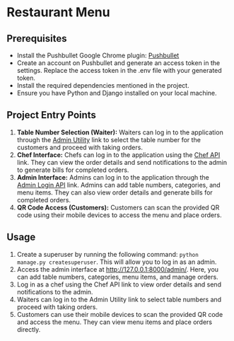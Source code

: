 <!DOCTYPE html>
<html>
<head>
 
</head>
<body>
  <h1>Restaurant Menu</h1>

  <h2>Prerequisites</h2>
  <ul>
    <li>Install the Pushbullet Google Chrome plugin: <a href="https://chrome.google.com/webstore/detail/pushbullet/chlffgpmiacpedhhbkiomidkjlcfhogd">Pushbullet</a></li>
    <li>Create an account on Pushbullet and generate an access token in the settings. Replace the access token in the .env file with your generated token.</li>
    <li>Install the required dependencies mentioned in the project.</li>
    <li>Ensure you have Python and Django installed on your local machine.</li>
  </ul>

  <h2>Project Entry Points</h2>
  <ol>
    <li><strong>Table Number Selection (Waiter):</strong> Waiters can log in to the application through the <a href="http://127.0.0.1:8000/admin_utiliti">Admin Utility</a> link to select the table number for the customers and proceed with taking orders.</li>
    <li><strong>Chef Interface:</strong> Chefs can log in to the application using the <a href="http://127.0.0.1:8000/chef_api/">Chef API</a> link. They can view the order details and send notifications to the admin to generate bills for completed orders.</li>
    <li><strong>Admin Interface:</strong> Admins can log in to the application through the <a href="http://127.0.0.1:8000/admin_login_api">Admin Login API</a> link. Admins can add table numbers, categories, and menu items. They can also view order details and generate bills for completed orders.</li>
    <li><strong>QR Code Access (Customers):</strong> Customers can scan the provided QR code using their mobile devices to access the menu and place orders.</li>
  </ol>

  <h2>Usage</h2>
  <ol>
    <li>Create a superuser by running the following command: <code>python manage.py createsuperuser</code>. This will allow you to log in as an admin.</li>
    <li>Access the admin interface at <a href="http://127.0.0.1:8000/admin/">http://127.0.0.1:8000/admin/</a>. Here, you can add table numbers, categories, menu items, and manage orders.</li>
    <li>Log in as a chef using the Chef API link to view order details and send notifications to the admin.</li>
    <li>Waiters can log in to the Admin Utility link to select table numbers and proceed with taking orders.</li>
    <li>Customers can use their mobile devices to scan the provided QR code and access the menu. They can view menu items and place orders directly.</li>
  </ol>
</body>
</html>




   
